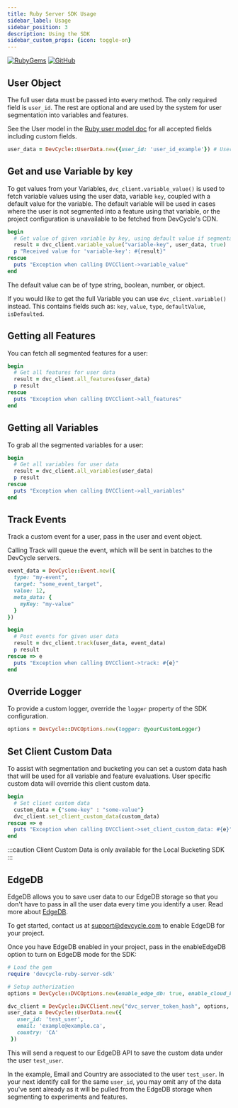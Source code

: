 ```yaml
---
title: Ruby Server SDK Usage
sidebar_label: Usage
sidebar_position: 3
description: Using the SDK
sidebar_custom_props: {icon: toggle-on}
---
```


[![RubyGems](https://badgen.net/rubygems/v/devcycle-ruby-server-sdk/latest)](https://rubygems.org/gems/devcycle-ruby-server-sdk)
[![GitHub](https://img.shields.io/github/stars/devcyclehq/ruby-server-sdk.svg?style=social&label=Star&maxAge=2592000)](https://github.com/DevCycleHQ/ruby-server-sdk)

## User Object

The full user data must be passed into every method. The only required field is `user_id`.
The rest are optional and are used by the system for user segmentation into variables and features.

See the User model in the [Ruby user model doc](https://github.com/DevCycleHQ/ruby-server-sdk/blob/main/lib/devcycle-ruby-server-sdk/models/user_data.rb) 
for all accepted fields including custom fields.

```ruby
user_data = DevCycle::UserData.new({user_id: 'user_id_example'}) # UserData | 
```

## Get and use Variable by key

To get values from your Variables, `dvc_client.variable_value()` is used to fetch variable values using the user data,
variable `key`, coupled with a default value for the variable. The default variable will be used in cases where
the user is not segmented into a feature using that variable, or the project configuration is unavailable
to be fetched from DevCycle's CDN.

```ruby
begin
  # Get value of given variable by key, using default value if segmentation is not passed or variable does not exit
  result = dvc_client.variable_value("variable-key", user_data, true)
  p "Received value for 'variable-key': #{result}"
rescue
  puts "Exception when calling DVCClient->variable_value"
end
```

The default value can be of type string, boolean, number, or object.

If you would like to get the full Variable you can use `dvc_client.variable()` instead. This contains fields such as: 
`key`, `value`, `type`, `defaultValue`, `isDefaulted`.

## Getting all Features

You can fetch all segmented features for a user:

```ruby
begin
  # Get all features for user data
  result = dvc_client.all_features(user_data)
  p result
rescue
  puts "Exception when calling DVCClient->all_features"
end
```

## Getting all Variables

To grab all the segmented variables for a user:

```ruby
begin
  # Get all variables for user data
  result = dvc_client.all_variables(user_data)
  p result
rescue
  puts "Exception when calling DVCClient->all_variables"
end
```

## Track Events

Track a custom event for a user, pass in the user and event object.

Calling Track will queue the event, which will be sent in batches to the DevCycle servers.

```ruby
event_data = DevCycle::Event.new({
  type: "my-event",
  target: "some_event_target",
  value: 12,
  meta_data: {
    myKey: "my-value"
  }
})

begin
  # Post events for given user data
  result = dvc_client.track(user_data, event_data)
  p result
rescue => e
  puts "Exception when calling DVCClient->track: #{e}"
end
```

## Override Logger
To provide a custom logger, override the `logger` property of the SDK configuration.

```ruby
options = DevCycle::DVCOptions.new(logger: @yourCustomLogger)
```

## Set Client Custom Data

To assist with segmentation and bucketing you can set a custom data hash that will be used for all variable and feature evaluations. User specific custom data will override this client custom data.

```ruby
begin
  # Set client custom data
  custom_data = {"some-key" : "some-value"}
  dvc_client.set_client_custom_data(custom_data)
rescue => e
  puts "Exception when calling DVCClient->set_client_custom_data: #{e}"
end
```

:::caution
Client Custom Data is only available for the Local Bucketing SDK
:::

## EdgeDB

EdgeDB allows you to save user data to our EdgeDB storage so that you don't have to pass in all the user data every time you identify a user. 
Read more about [EdgeDB](/home/feature-management/edgedb/what-is-edgedb).

To get started, contact us at support@devcycle.com to enable EdgeDB for your project.

Once you have EdgeDB enabled in your project, pass in the enableEdgeDB option to turn on EdgeDB mode for the SDK:

```ruby
# Load the gem
require 'devcycle-ruby-server-sdk'

# Setup authorization
options = DevCycle::DVCOptions.new(enable_edge_db: true, enable_cloud_bucketing: true)

dvc_client = DevCycle::DVCClient.new("dvc_server_token_hash", options, true)
user_data = DevCycle::UserData.new({
   user_id: 'test_user',
   email: 'example@example.ca',
   country: 'CA'
 })
```

This will send a request to our EdgeDB API to save the custom data under the user `test_user`.

In the example, Email and Country are associated to the user `test_user`.
In your next identify call for the same `user_id`, you may omit any of the data you've sent already as it will be pulled
from the EdgeDB storage when segmenting to experiments and features.
